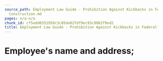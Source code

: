 ```yaml
---
source_path: Employment Law Guide - Prohibition Against Kickbacks in Federally Funded
  Construction.md
pages: n/a-n/a
chunk_id: cf5add0351958c3c85de82fdf9ec93c9882f9ed2
title: Employment Law Guide - Prohibition Against Kickbacks in Federally Funded Construction
---
```

# Employee's name and address;
